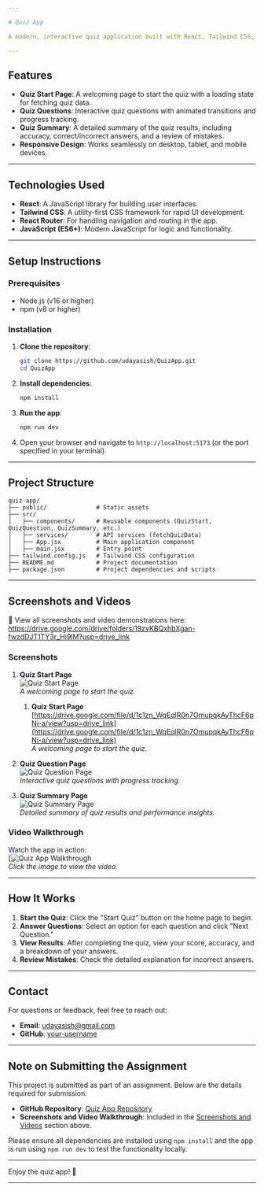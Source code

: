 ```yaml
---

# Quiz App

A modern, interactive quiz application built with React, Tailwind CSS, and React Router. This app allows users to take quizzes, view their results, and review their answers with a sleek and user-friendly interface.

---
```


## Features

- **Quiz Start Page**: A welcoming page to start the quiz with a loading state for fetching quiz data.
- **Quiz Questions**: Interactive quiz questions with animated transitions and progress tracking.
- **Quiz Summary**: A detailed summary of the quiz results, including accuracy, correct/incorrect answers, and a review of mistakes.
- **Responsive Design**: Works seamlessly on desktop, tablet, and mobile devices.

---

## Technologies Used

- **React**: A JavaScript library for building user interfaces.
- **Tailwind CSS**: A utility-first CSS framework for rapid UI development.
- **React Router**: For handling navigation and routing in the app.
- **JavaScript (ES6+)**: Modern JavaScript for logic and functionality.

---

## Setup Instructions

### Prerequisites

- Node.js (v16 or higher)
- npm (v8 or higher)

### Installation

1. **Clone the repository**:
   ```bash
   git clone https://github.com/udayasish/QuizApp.git
   cd QuizApp
   ```

2. **Install dependencies**:
   ```bash
   npm install
   ```

3. **Run the app**:
   ```bash
   npm run dev
   ```

4. Open your browser and navigate to `http://localhost:5173` (or the port specified in your terminal).

---

## Project Structure

```
quiz-app/
├── public/              # Static assets
├── src/
│   ├── components/      # Reusable components (QuizStart, QuizQuestion, QuizSummary, etc.)
│   ├── services/        # API services (fetchQuizData)
│   ├── App.jsx          # Main application component
│   ├── main.jsx         # Entry point
├── tailwind.config.js   # Tailwind CSS configuration
├── README.md            # Project documentation
├── package.json         # Project dependencies and scripts
```

---

## Screenshots and Videos

📌 View all screenshots and video demonstrations here: https://drive.google.com/drive/folders/19zvKBQxhbXgan-fwzdDJT1TY3r_Hi9lM?usp=drive_link

### Screenshots

1. **Quiz Start Page**  
   ![Quiz Start Page](https://drive.google.com/file/d/1c1zn_WqEqlR0n7OmupqkAyThcF6pNi-a/view?usp=drive_link)  
   *A welcoming page to start the quiz.*

   1. **Quiz Start Page**  
   [https://drive.google.com/file/d/1c1zn_WqEqlR0n7OmupqkAyThcF6pNi-a/view?usp=drive_link](https://drive.google.com/file/d/1c1zn_WqEqlR0n7OmupqkAyThcF6pNi-a/view?usp=drive_link)  
   *A welcoming page to start the quiz.*

3. **Quiz Question Page**  
   ![Quiz Question Page](https://drive.google.com/file/d/1Y4rS9Pbdb1TxclhuKeRHzI8s7wLwcelQ/view?usp=drive_link)  
   *Interactive quiz questions with progress tracking.*

4. **Quiz Summary Page**  
   ![Quiz Summary Page](https://drive.google.com/file/d/1guVbn-OULbOnjhDsyGliXgPqZEJjme28/view?usp=drive_link)  
   *Detailed summary of quiz results and performance insights.*

### Video Walkthrough

Watch the app in action:  
[![Quiz App Walkthrough](https://drive.google.com/file/d/17M3sUKsUrN3-dtcldW_4Yx2WfMgc9xv8/view?usp=drive_link)  
*Click the image to view the video.*

---

## How It Works

1. **Start the Quiz**: Click the "Start Quiz" button on the home page to begin.
2. **Answer Questions**: Select an option for each question and click "Next Question."
3. **View Results**: After completing the quiz, view your score, accuracy, and a breakdown of your answers.
4. **Review Mistakes**: Check the detailed explanation for incorrect answers.

---

## Contact

For questions or feedback, feel free to reach out:  
- **Email**: udayasish@gmail.com 
- **GitHub**: [your-username](https://github.com/your-username)  

---

## Note on Submitting the Assignment

This project is submitted as part of an assignment. Below are the details required for submission:

- **GitHub Repository**: [Quiz App Repository](https://github.com/udayasish)
- **Screenshots and Video Walkthrough**: Included in the [Screenshots and Videos](https://drive.google.com/drive/folders/19zvKBQxhbXgan-fwzdDJT1TY3r_Hi9lM) section above.

Please ensure all dependencies are installed using `npm install` and the app is run using `npm run dev` to test the functionality locally.

---

Enjoy the quiz app! 🚀

---
